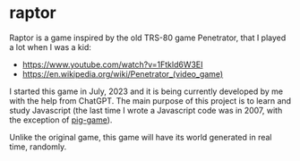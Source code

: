# raptor
Raptor is a game inspired by the old TRS-80 game Penetrator, that I played a lot when I was a kid:
- https://www.youtube.com/watch?v=1Ftkld6W3EI
- https://en.wikipedia.org/wiki/Penetrator_(video_game)

I started this game in July, 2023 and it is being currently developed by me with the help from ChatGPT. The main purpose of this project is to learn and study Javascript (the last time I wrote a Javascript code was in 2007, with the exception of [pig-game](https://github.com/jleme/pig-game)).

Unlike the original game, this game will have its world generated in real time, randomly.


